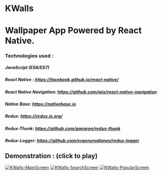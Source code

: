 # KWalls
# Wallpaper App Powered by React Native.

### Technologies used : 

##### JavaScript (ES6/ES7)
##### React Native : https://facebook.github.io/react-native/
##### React Native Navigation: https://github.com/wix/react-native-navigation
##### Native Base: https://nativebase.io
##### Redux: https://redux.js.org/
##### Redux-Thunk: https://github.com/gaearon/redux-thunk
##### Redux-Logger: https://github.com/evgenyrodionov/redux-logger

## Demonstration : (click to play)

[![KWalls-MainScreen](https://media.giphy.com/media/wOOpP8kvzWYoHIZG1u/giphy.gif)](https://vimeo.com/262392804 "KWalls-MainScreen")
[![KWalls-SearchScreen](https://media.giphy.com/media/1xOPokoVITd5Kcv99q/giphy.gif)](https://vimeo.com/262392804 "KWalls-SearchScreen")
[![KWalls-PopularScreen](https://media.giphy.com/media/wOOpP8kvzWYoHIZG1u/giphy.gif)](https://vimeo.com/262392804 "KWalls-PopularScreen")

